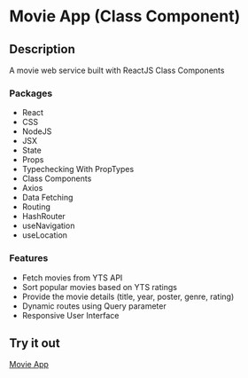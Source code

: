 # Movie App (Class Component)

## Description

A movie web service built with ReactJS Class Components

### Packages

- React
- CSS
- NodeJS
- JSX
- State
- Props
- Typechecking With PropTypes
- Class Components
- Axios
- Data Fetching
- Routing
- HashRouter
- useNavigation
- useLocation

### Features

- Fetch movies from YTS API
- Sort popular movies based on YTS ratings
- Provide the movie details (title, year, poster, genre, rating)
- Dynamic routes using Query parameter
- Responsive User Interface

## Try it out

[Movie App](https://celine-yoon.github.io/movie-app-class/)
